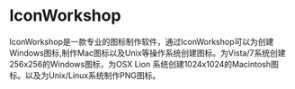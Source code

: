 # IconWorkshop
IconWorkshop是一款专业的图标制作软件，通过IconWorkshop可以为创建Windows图标,制作Mac图标以及Unix等操作系统创建图标。为Vista/7系统创建256x256的Windows图标，为OSX Lion 系统创建1024x1024的Macintosh图标。以及为Unix/Linux系统制作PNG图标。

